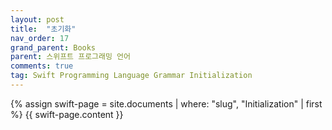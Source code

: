 ```yaml
---
layout: post
title:  "초기화"
nav_order: 17
grand_parent: Books
parent: 스위프트 프로그래밍 언어
comments: true
tag: Swift Programming Language Grammar Initialization
---
```


{% assign swift-page = site.documents | where: "slug", "Initialization" | first %}
{{ swift-page.content }}